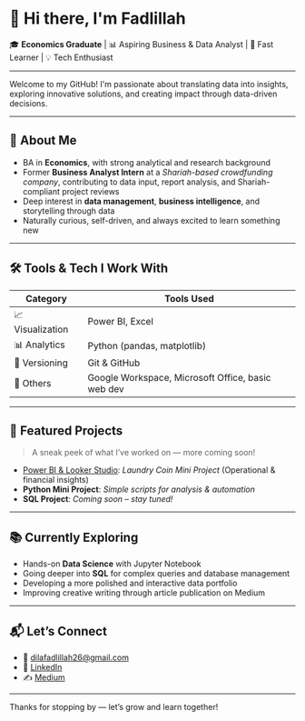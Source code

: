 # 👋 Hi there, I'm Fadlillah

🎓 **Economics Graduate** | 📊 Aspiring Business & Data Analyst | 🚀 Fast Learner | 💡 Tech Enthusiast

---

Welcome to my GitHub! I'm passionate about translating data into insights, exploring innovative solutions, and creating impact through data-driven decisions.

---

## 🌟 About Me
- BA in **Economics**, with strong analytical and research background
- Former **Business Analyst Intern** at a *Shariah-based crowdfunding company*, contributing to data input, report analysis, and Shariah-compliant project reviews
- Deep interest in **data management**, **business intelligence**, and storytelling through data
- Naturally curious, self-driven, and always excited to learn something new

---

## 🛠 Tools & Tech I Work With
| Category         | Tools Used                                  |
|------------------|----------------------------------------------|
| 📈 Visualization | Power BI, Excel                             |
| 📊 Analytics     | Python (pandas, matplotlib)                 |
| 🔄 Versioning    | Git & GitHub                                |
| 🧩 Others        | Google Workspace, Microsoft Office, basic web dev |

---

## 🚧 Featured Projects
> A sneak peek of what I’ve worked on — more coming soon!

- [Power BI & Looker Studio](https://github.com/fadlillahs/Laundry-Coin-Analysis.git): *Laundry Coin Mini Project* (Operational & financial insights)
- **Python Mini Project**: *Simple scripts for analysis & automation*
- **SQL Project**: *Coming soon – stay tuned!*

---

## 📚 Currently Exploring
- Hands-on **Data Science** with Jupyter Notebook
- Going deeper into **SQL** for complex queries and database management
- Developing a more polished and interactive data portfolio
- Improving creative writing through article publication on Medium

---

## 📬 Let’s Connect
- 📧 dilafadlillah26@gmail.com 
- 💼 [LinkedIn](https://www.linkedin.com/in/fadlillah-s-5876482b0)
- ✍️ [Medium](https://medium.com/@dilafadlillah26)

---

Thanks for stopping by — let’s grow and learn together!

